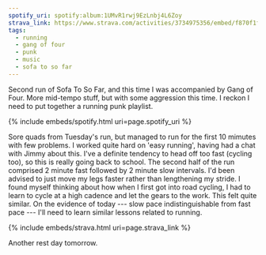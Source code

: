 ```yaml
---
spotify_uri: spotify:album:1UMvR1rwj9EzLnbj4L6Zoy
strava_link: https://www.strava.com/activities/3734975356/embed/f870f1f5f6f6d5de1344cad7a9d1a2c5951e04cd
tags:
  - running
  - gang of four
  - punk
  - music
  - sofa to so far
---
```


Second run of Sofa To So Far, and this time I was accompanied by Gang of Four.
More mid-tempo stuff, but with some aggression this time. I reckon I need to put
together a running punk playlist.

{% include embeds/spotify.html uri=page.spotify_uri %}

Sore quads from Tuesday's run, but managed to run for the first 10 mimutes with few problems.
I worked quite hard on 'easy running', having had a chat with Jimmy about this.
I've a definite tendency to head off too fast (cycling too), so this is really going back to school.
The second half of the run comprised 2 minute fast followed by 2 minute slow intervals.
I'd been advised to just move my legs faster rather than lengthening my stride.
I found myself thinking about how when I first got into road cycling, I had to learn to cycle at a high
cadence and let the gears to the work.
This felt quite similar.
On the evidence of today --- slow pace indistinguishable from fast pace --- I'll need to learn similar
lessons related to running.

{% include embeds/strava.html uri=page.strava_link %}

Another rest day tomorrow.
